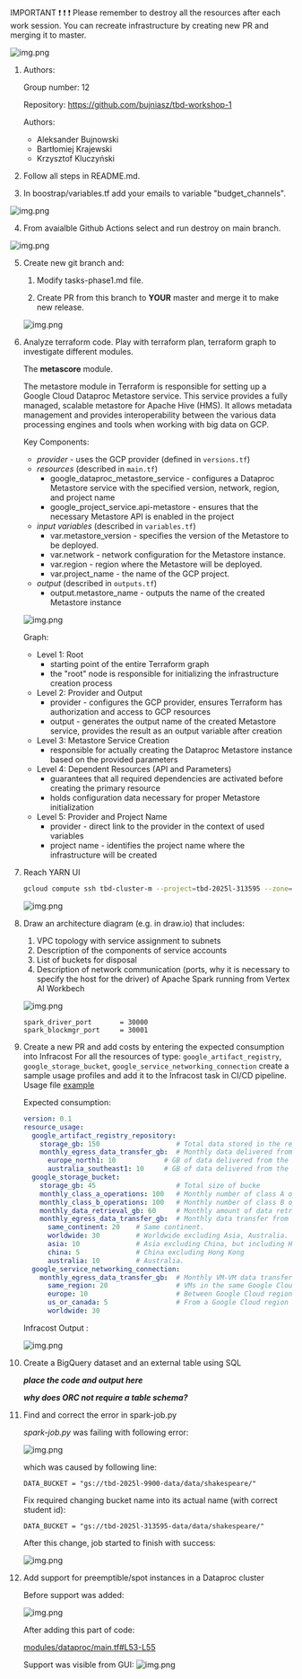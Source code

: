 IMPORTANT ❗ ❗ ❗ Please remember to destroy all the resources after each work session. You can recreate infrastructure by creating new PR and merging it to master.
  
![img.png](doc/figures/destroy.png)

1. Authors:

   Group number: 12

   Repository: https://github.com/bujniasz/tbd-workshop-1
   
   Authors:
   - Aleksander Bujnowski
   - Bartłomiej Krajewski
   - Krzysztof Kluczyński
   
2. Follow all steps in README.md.

3. In boostrap/variables.tf add your emails to variable "budget_channels".

![img.png](doc/figures/budget_channels.png)


4. From avaialble Github Actions select and run destroy on main branch.

![img.png](doc/figures/destroy_passed.png)
   
5. Create new git branch and:
    1. Modify tasks-phase1.md file.
    
    2. Create PR from this branch to **YOUR** master and merge it to make new release. 
    
    ![img.png](doc/figures/release.png)


6. Analyze terraform code. Play with terraform plan, terraform graph to investigate different modules.

    The **metascore** module.   

    The metastore module in Terraform is responsible for setting up a Google Cloud Dataproc Metastore service. This service provides a fully managed, scalable metastore for Apache Hive (HMS). It allows metadata management and provides interoperability between the various data processing engines and tools when working with big data on GCP.    

    Key Components:
    - _provider_ - uses the GCP provider (defined in `versions.tf`)
    - _resources_ (described in `main.tf`)
        - google_dataproc_metastore_service - configures a Dataproc Metastore service with the specified version, network, region, and project name
        - google_project_service.api-metastore - ensures that the necessary Metastore API is enabled in the project
    - _input variables_ (described in `variables.tf`)
        - var.metastore_version - specifies the version of the Metastore to be deployed.
        - var.network - network configuration for the Metastore instance.
        - var.region - region where the Metastore will be deployed.
        - var.project_name - the name of the GCP project.
    - _output_ (described in `outputs.tf`)
        - output.metastore_name - outputs the name of the created Metastore instance

    ![img.png](doc/figures/metastore-graph.png) 

    Graph:
    - Level 1: Root
        - starting point of the entire Terraform graph
        - the "root" node is responsible for initializing the infrastructure creation process
    - Level 2: Provider and Output
        - provider - configures the GCP provider, ensures Terraform has authorization and access to GCP resources
        - output - generates the output name of the created Metastore service, provides the result as an output variable after creation
    - Level 3: Metastore Service Creation
        - responsible for actually creating the Dataproc Metastore instance based on the provided parameters
    - Level 4: Dependent Resources (API and Parameters)
        - guarantees that all required dependencies are activated before creating the primary resource
        - holds configuration data necessary for proper Metastore initialization
    - Level 5: Provider and Project Name
        - provider - direct link to the provider in the context of used variables
        - project name - identifies the project name where the infrastructure will be created

7. Reach YARN UI
   
    ```bash
    gcloud compute ssh tbd-cluster-m --project=tbd-2025l-313595 --zone=europe-west1-d --tunnel-through-iap -- -L 8088:localhost:8088
    ```   

    ![img.png](doc/figures/yarnui.png)    


8. Draw an architecture diagram (e.g. in draw.io) that includes:
    1. VPC topology with service assignment to subnets
    2. Description of the components of service accounts
    3. List of buckets for disposal
    4. Description of network communication (ports, why it is necessary to specify the host for the driver) of Apache Spark running from Vertex AI Workbech
  
    ![img.png](doc/figures/tbd_chart.png)

    ```
    spark_driver_port       = 30000
    spark_blockmgr_port     = 30001
    ```


9. Create a new PR and add costs by entering the expected consumption into Infracost
For all the resources of type: `google_artifact_registry`, `google_storage_bucket`, `google_service_networking_connection`
create a sample usage profiles and add it to the Infracost task in CI/CD pipeline. Usage file [example](https://github.com/infracost/infracost/blob/master/infracost-usage-example.yml) 

    Expected consumption:

    ```yaml
    version: 0.1
    resource_usage:
      google_artifact_registry_repository:
        storage_gb: 150                   # Total data stored in the repository in GB
        monthly_egress_data_transfer_gb:  # Monthly data delivered from the artifact registry repository in GB. You can specify any number of Google Cloud regions below, replacing - for _ e.g.:
          europe_north1: 10            # GB of data delivered from the artifact registry to europe-north1.
          australia_southeast1: 10     # GB of data delivered from the artifact registry to australia-southeast1.               # to a Google Cloud region on another continent. 
      google_storage_bucket:
        storage_gb: 45                    # Total size of bucke
        monthly_class_a_operations: 100   # Monthly number of class A operations (object adds, bucket/object list).
        monthly_class_b_operations: 100   # Monthly number of class B operations (object gets, retrieve bucket/object metadata).
        monthly_data_retrieval_gb: 60     # Monthly amount of data retrieved in GB.
        monthly_egress_data_transfer_gb:  # Monthly data transfer from Cloud Storage to the following, in GB:
          same_continent: 20    # Same continent.
          worldwide: 30         # Worldwide excluding Asia, Australia.
          asia: 10              # Asia excluding China, but including Hong Kong.
          china: 5              # China excluding Hong Kong
          australia: 10         # Australia.
      google_service_networking_connection:
        monthly_egress_data_transfer_gb:  # Monthly VM-VM data transfer from VPN gateway to the following, in GB:
          same_region: 20                 # VMs in the same Google Cloud region.
          europe: 10                      # Between Google Cloud regions within Europe.
          us_or_canada: 5                 # From a Google Cloud region in the US or Canada to another Google Cloud region in the US or Canada.
          worldwide: 30    
    ```

   Infracost Output :

   ![img.png](doc/figures/infracost_task.png)

10. Create a BigQuery dataset and an external table using SQL
    
    ***place the code and output here***
   
    ***why does ORC not require a table schema?***

11. Find and correct the error in spark-job.py

    _spark-job.py_ was failing with following error:
    
    ![img.png](doc/figures/11-fail.png)

    which was caused by following line:

    ```
    DATA_BUCKET = "gs://tbd-2025l-9900-data/data/shakespeare/"
    ```

    Fix required changing bucket name into its actual name (with correct student id):

    ```
    DATA_BUCKET = "gs://tbd-2025l-313595-data/data/shakespeare/"
    ```

    After this change, job started to finish with success:

    ![img.png](doc/figures/11-after.png)


12. Add support for preemptible/spot instances in a Dataproc cluster

    Before support was added:

    ![img.png](doc/figures/12-before.png)

    After adding this part of code:

    [modules/dataproc/main.tf#L53-L55](https://github.com/bujniasz/tbd-workshop-1/blob/master/modules/dataproc/main.tf#L53-L55)

    Support was visible from GUI:
    ![img.png](doc/figures/12-after.png)

    
